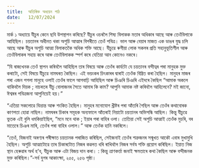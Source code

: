 ```yaml
---
title:  অতিৰিক্ত অধ্যয়ন পাঠ
date:   12/07/2024
---
```


মাৰ্ক ১ অধ্যায়ে যীচুৰ কেনে ছবি উপস্থাপন কৰিছে? যীচুৰ ওচৰলৈ শিষ্য বিলাকক মতাৰ অধিকাৰ আছে আৰু তেওঁবিলাকে আহিছিল। চয়তানৰ অধীনত থকা অশুচি আত্মাৰ বিপৰীতে তেওঁ পবিত্ৰ। ভাল আৰু বেয়াৰ মাজত এক ডাঙৰ যুদ্ধ চলি আছে আৰু যীচুৰ অশুচি আত্মা বিলাকতকৈ অধিক শক্তি আছে। যীচুৱে ৰুগীয়া লোক সকলৰ প্ৰতি সহানুভূতিশীল আৰু তেওঁবিলাকৰ সহায় কৰে আৰু তেওঁবিলাকক স্পৰ্শ কৰে যেতিয়া আন কোনেও নকৰে।

“যি ৰাজ্যখনক তেওঁ স্থাপন কৰিবলৈ আহিছিল তাৰ বিষয়ে আৰু তেওঁৰ কাৰ্যটো যে চয়তানৰ বন্দীত্বৰ পৰা মানুহক মুক্ত কৰাটো, সেই বিষয়ে যীচুৱে নামঘৰত কৈছিল। এই ভয়ংকৰ চিৎকাৰৰ দ্বাৰাই তেওঁক বিঘ্নিত কৰা হৈছিল। মানুহৰ মাজৰ পৰা এজন পগলা মানুহে ওলাই তেওঁৰ ফালে আগবাঢ়ি আহিছিল আৰু চিঞৰি চিঞৰি এইদৰে কৈছিল “আমাক অকলে থাকিবলৈ দিয়ক ; নাচৰতৰ যীচু বোলাজনৰ সৈতে আমাৰ কি কাম? আপুনি আমাক নষ্ট কৰিবলৈ আহিলেনে? মই জানো, ঈশ্বৰৰ পবিত্ৰজনা আপুনিয়েই হয়।”

“এতিয়া সকলোৱে বিভ্ৰান্ত আৰু শংকিত হৈছিল। মানুহৰ মনোযোগ খ্ৰীষ্টৰ পৰা আঁতৰি গৈছিল আৰু তেওঁৰ কথাবোৰক কাণপতা হোৱা নাছিল। নামঘৰৰ চিকাৰ সমূহক অন্যফালে আঁতৰাই নিয়াটো চয়তানৰ অভিসন্ধি আছিল। কিন্তু যীচুৱে ভুতক এই বুলি ধমকিয়াইছিল, “মনে মনে থাক ; ইয়াৰ পৰা বাহিৰ ওলা। তেতিয়া সেই অশুচি আত্মাই তেওঁক মুচৰি, বৰ মাতেৰে চিঞৰ মাৰি, তেওঁৰ পৰা বাহিৰ ওলাল।” আৰু তেওঁক হানি নকৰিলে।

“তেওঁ, যিজনাই অৰণ্যৰ পৰীক্ষাত চয়তানক পৰাজিত কৰিছিল, সেইজনাই তেওঁৰ শত্ৰুজনৰ সন্মুখত আকৌ এবাৰ মুখামুখি হৈছিল। অশুচি আত্মাটোৱে তাৰ চিকাৰটোত নিজৰ কৱলত ধৰি ৰাখিবলৈ নিজৰ সর্বস্ব শক্তি প্ৰয়োগ কৰিছিল। ইয়াত নিজ স্থান হেৰুৱাৰ অৰ্থ হ’ব, যীচুক আৰু এটা বিজয় দান কৰা। : কিন্তু ত্ৰাণকৰ্ত্তা জনাই ক্ষমতাৰে কথা কৈছিল আৰু বন্দীজনক মুক্ত কৰিছিল।”-সর্ব যুগৰ আকাংক্ষা, ২৫৫, ২৫৬ পৃষ্ঠা।